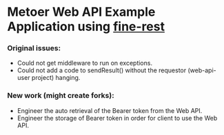 # Metoer Web API Example Application using [fine-rest](https://github.com/aadamsx/fine-rest)

### Original issues:
- Could not get middleware to run on exceptions.
- Could not add a code to sendResult() without the requestor (web-api-user project) hanging.

### New work (might create forks):
- Engineer the auto retrieval of the Bearer token from the Web API.
- Engineer the storage of Bearer token in order for client to use the Web API.

